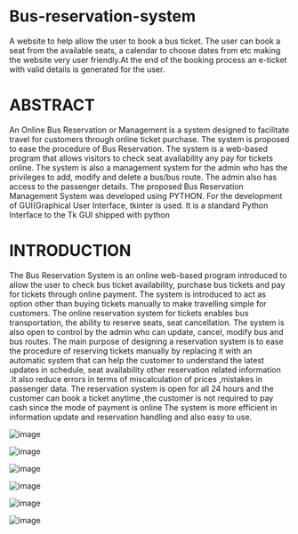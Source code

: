 # Bus-reservation-system
A website to help allow the user to book a bus ticket. 
The user can book a seat from the available seats, a calendar to choose dates from etc making the website very user friendly.At the end of the booking process an e-ticket with valid details is generated for the user.

# ABSTRACT
An Online Bus Reservation or Management is a system designed to facilitate travel 
for customers through online ticket purchase. The system is proposed to ease the 
procedure of Bus Reservation.
The system is a web-based program that allows visitors to check seat availability 
any pay for tickets online. The system is also a management system for the admin 
who has the privileges to add, modify and delete a bus/bus route. The admin also 
has access to the passenger details.
The proposed Bus Reservation Management System was developed using 
PYTHON. For the development of GUI(Graphical User Interface, tkinter is used. It 
is a standard Python Interface to the Tk GUI shipped with python

# INTRODUCTION
The Bus Reservation System is an online web-based program introduced to allow 
the user to check bus ticket availability, purchase bus tickets and pay for tickets 
through online payment. The system is introduced to act as option other than 
buying tickets manually to make travelling simple for customers.
The online reservation system for tickets enables bus transportation, the ability to 
reserve seats, seat cancellation. The system is also open to control by the admin 
who can update, cancel, modify bus and bus routes.
The main purpose of designing a reservation system is to ease the procedure of 
reserving tickets manually by replacing it with an automatic system that can help 
the customer to understand the latest updates in schedule, seat availability other 
reservation related information .It also reduce errors in terms of miscalculation of 
prices ,mistakes in passenger data.
The reservation system is open for all 24 hours and the customer can book a ticket 
anytime ,the customer is not required to pay cash since the mode of payment is 
online
The system is more efficient in information update and reservation handling and 
also easy to use.

![image](https://github.com/Meenalbagare/Bus-reservation-system/assets/99323366/24c448a8-003c-4825-9ae1-10f346442378)

![image](https://github.com/Meenalbagare/Bus-reservation-system/assets/99323366/1c24f9fb-e8aa-411a-ae27-81bdd4422c38)

![image](https://github.com/Meenalbagare/Bus-reservation-system/assets/99323366/61ce26b7-0d35-4ec8-aa30-d4dbede5d124)

![image](https://github.com/Meenalbagare/Bus-reservation-system/assets/99323366/28f0e407-2d62-45aa-a8e9-b8bd1dfaa942)

![image](https://github.com/Meenalbagare/Bus-reservation-system/assets/99323366/47303f15-3460-4d75-a7a6-3679088ea2b0)

![image](https://github.com/Meenalbagare/Bus-reservation-system/assets/99323366/8915d92f-374e-48b4-98af-e3edfd2cf744)






